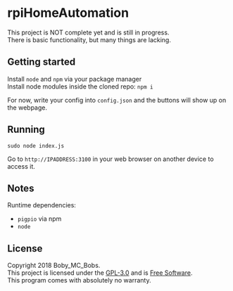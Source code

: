 # rpiHomeAutomation

This project is NOT complete yet and is still in progress.  
There is basic functionality, but many things are lacking.  

## Getting started
Install `node` and `npm` via your package manager  
Install node modules inside the cloned repo: `npm i`  

For now, write your config into `config.json` and the buttons will show up on the webpage.  

## Running
`sudo node index.js`  

Go to `http://IPADDRESS:3100` in your web browser on another device to access it.  

## Notes
Runtime dependencies: 
- `pigpio` via npm  
- `node`  

## License
Copyright 2018 Boby_MC_Bobs.  
This project is licensed under the [GPL-3.0](http://www.gnu.org/licenses/gpl-3.0.html) and is [Free Software](https://www.gnu.org/philosophy/free-sw.en.html).  
This program comes with absolutely no warranty.  
